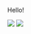 Hello!

![](https://github-readme-stats.vercel.app/api?username=Joseph-Melberg&show_icons=true&include_all_commits=true&count_private=true&hide=stars&custom_title=GitHub+Stats&theme=vue-dark)
![](https://github-readme-stats.vercel.app/api/top-langs/?username=Joseph-Melberg&langs_count=5&layout=compact&theme=vue-dark)

